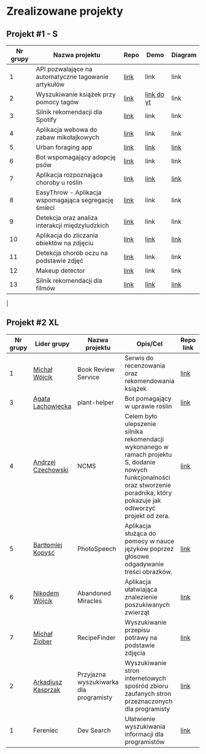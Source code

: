 # Zrealizowane projekty

## Projekt #1 - S

| Nr grupy | Nazwa projektu                                                                                                        | Repo | Demo | Diagram |
|----------|---------------------------------------------------------------------------------------------------------------------------|------|------|---------|
| 1        | API pozwalające na automatyczne tagowanie artykułów | [link](https://github.com/iruszpel/Azure-Projekt-S)    | link    | link |
| 2        | Wyszukiwanie książek przy pomocy tagów              | [link](https://github.com/Kasprzak-Arkadiusz/Azure-S)    | [link do yt](https://www.youtube.com/watch?v=PaKqKWVUsoU)    | link |
| 3        | Silnik rekomendacji dla Spotify                     | [link](https://github.com/mihawb/synapse-recommendations)    | link    | link |
| 4        | Aplikacja webowa do zabaw mikołajkowych             | [link](https://github.com/SmiledProgrammer/StNicholasGiftsAzure)    | link    | link |
| 5        | Urban foraging app                                      | [link](https://github.com/legeof008/urban-foraging-app)    | [link](https://www.youtube.com/watch?v=EaqB8KdXMjs)    | [link](https://user-images.githubusercontent.com/81482531/204142180-56e186f6-0bb3-4099-b540-b0e4d3beb39c.png) |
| 6        | Bot wspomagający adopcję psów                                     | [link](https://github.com/luizalouise/DogAdoptionHelper)    | link    | link |
| 7        | Aplikacja rozpoznająca choroby u roślin             | [link](https://github.com/KomorowskiKuba/plant-disease-detection)    | [link](https://www.youtube.com/watch?v=Qs1Xk0x3tXE)    | [link](https://github.com/KomorowskiKuba/plant-disease-classification/blob/master/diagram.jpg) |
| 8        | EasyThrow - Aplikacja wspomagająca segregację śmieci | [link](https://github.com/EasyThrowCompany/EasyThrow)    | link    | link |
| 9        | Detekcja oraz analiza interakcji międzyludzkich     | [link](https://github.com/TomaszGryczka/HADaR)    | link    | link |
| 10        | Aplikacja do zliczania obiektów na zdjęciu          | [link](https://github.com/Majkel572/AzureObjCounter-S)    | [link](https://www.youtube.com/watch?v=y1BxUNQ7Llc)    | [link](https://user-images.githubusercontent.com/73585472/204158222-f5066195-ce66-4457-a8c2-8f614bc4851e.png) |
| 11        | Detekcja chorób oczu na podstawie zdjęć                                     | [link](https://github.com/NeferHikari/Detekcja-chorob-oczu-na-podstawie-zdjec.git)    | link    | link |
| 12       | Makeup detector                                      | [link](https://github.com/wojcikm11/makeup-detector-web-app)    | link    | link |
| 13        | Silnik rekomendacji dla filmów                                      | [link](https://github.com/ancq99/azure-movie-recommendation-engine)    | [link](https://www.youtube.com/watch?v=BDy3EB7fzNY)    | [link](https://user-images.githubusercontent.com/66008982/204089823-8548dacb-f3a8-4a16-9fcc-b846be7da6c2.png)
 |


## Projekt #2 XL

| Nr grupy | Lider grupy | Nazwa projektu | Opis/Cel  | Repo link | Demo link                |
|----------|-------------|----------------|-----------|-----------|--------------------------|
| 1        | [Michał Wójcik](https://github.com/MarekSNowakowski) | Book Review Service | Serwis do recenzowania oraz rekomendowania książek | [link](https://github.com/orgs/azure-book-reviews/repositories) | [link](https://www.youtube.com/playlist?list=PLlncjWVNG0IJLxwH7tgB5BYOizAnKLF2A) |
| 3        | [Agata Lachowiecka](https://github.com/AgataLa) | plant-helper | Bot pomagający w uprawie roślin | [link](https://github.com/patrykferenc/plant-helper) | [link](https://youtu.be/-rhfQ5SoaaY) |
| 4        | [Andrzej Czechowski](https://github.com/czechoa) | NCMS | Celem było ulepszenie silnika rekomendacji wykonanego w ramach projektu S, dodanie nowych funkcjonalności oraz stworzenie poradnika, który pokazuje jak odtworzyć projekt od zera. | [link](https://github.com/ancq99/azure-movie-recommendation-engine) | [link](https://www.youtube.com/watch?v=dvQsflhWTao) |
| 5        | [Bartłomiej Kopyść](https://github.com/BKopysc) | PhotoSpeech | Aplikacja służąca do pomocy w nauce języków poprzez głosowe odgadywanie treści obrazków. | [link](https://github.com/Reszkins/PhotoSpeech) | [link](https://www.youtube.com/watch?v=sXJCISlnWRs&feature=youtu.be) |
| 6 | [Nikodem Wójcik](https://github.com/01NikodemW) | Abandoned Miracles | Aplikacja ułatwiająca znalezienie poszukiwanych zwierząt | [link](https://github.com/iruszpel/abandoned-miracles) | [link](https://youtu.be/vZZ12LQf1Q8) |
| 7        | [Michał Ziober](https://github.com/micha5555) | RecipeFinder | Wyszukiwanie przepisu potrawy na podstawie zdjęcia | [link](https://github.com/Majkel572/AzureRecipeFinder) | [link](https://www.youtube.com/watch?v=KMOndmBJCx8) |
| 2        | [Arkadiusz Kasprzak](https://github.com/Kasprzak-Arkadiusz) | Przyjazna wyszukiwarka dla programisty | Wyszukiwanie stron internetowych spośród zbioru zaufanych stron przeznaczonych dla programisty | [link](https://github.com/Kasprzak-Arkadiusz/Azure-XL) | [link](https://milewsa3.github.io/azure-xl-frontend/) |
| 1        | Fereniec    | Dev Search     | Ułatwienie wyszukiwania informacji dla programistów | [link](https://milewsa3.github.io/azure-xl-frontend) | [link do yt](https://www.youtube.com/watch?v=PaKqKWVUsoU](https://www.youtube.com/watch?v=Wqzi3TPMhUU&t=31s&ab_channel=Micha%C5%82Fereniec) |

